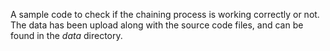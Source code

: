 A sample code to check if the chaining process is working correctly or not.
The data has been upload along with the source code files, and can be found in the _data_ directory.
